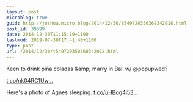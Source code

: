 ```yaml
---
layout: post
microblog: true
guid: http://joshua.micro.blog/2014/12/30/t549720350368342018.html
post_id: 39399
date: 2014-12-30T11:15:19+1100
lastmod: 2019-07-30T17:41:40+1100
type: post
url: /2014/12/30/t549720350368342018.html
---
```

Keen to drink piña coladas &amp;amp; marry in Bali w/ @popupwed?

[t.co/nk04RC1Uw...](http://t.co/nk04RC1Uwq)

Here's a photo of Agnes sleeping. [t.co/uHBqg4i53...](http://t.co/uHBqg4i53R)

